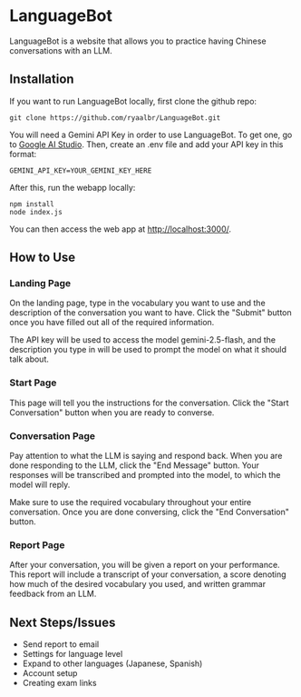 # LanguageBot

LanguageBot is a website that allows you to practice having Chinese conversations with an LLM.

## Installation

If you want to run LanguageBot locally, first clone the github repo:
```
git clone https://github.com/ryaalbr/LanguageBot.git
```
You will need a Gemini API Key in order to use LanguageBot. To get one, go to [Google AI Studio](https://aistudio.google.com/app/apikey). Then, create an .env file and add your API key in this format:
```
GEMINI_API_KEY=YOUR_GEMINI_KEY_HERE
```
After this, run the webapp locally:
```
npm install
node index.js
```
You can then access the web app at [http://localhost:3000/](http://localhost:3000/).

## How to Use

### Landing Page

On the landing page, type in the vocabulary you want to use and the description of the conversation you want to have. Click the "Submit" button once you have filled out all of the required information.

The API key will be used to access the model gemini-2.5-flash, and the description you type in will be used to prompt the model on what it should talk about.

### Start Page

This page will tell you the instructions for the conversation. Click the "Start Conversation" button when you are ready to converse.

### Conversation Page

Pay attention to what the LLM is saying and respond back. When you are done responding to the LLM, click the "End Message" button. Your responses will be transcribed and prompted into the model, to which the model will reply.

Make sure to use the required vocabulary throughout your entire conversation. Once you are done conversing, click the "End Conversation" button.

### Report Page

After your conversation, you will be given a report on your performance. This report will include a transcript of your conversation, a score denoting how much of the desired vocabulary you used, and written grammar feedback from an LLM. 

## Next Steps/Issues

- Send report to email
- Settings for language level
- Expand to other languages (Japanese, Spanish)
- Account setup
- Creating exam links